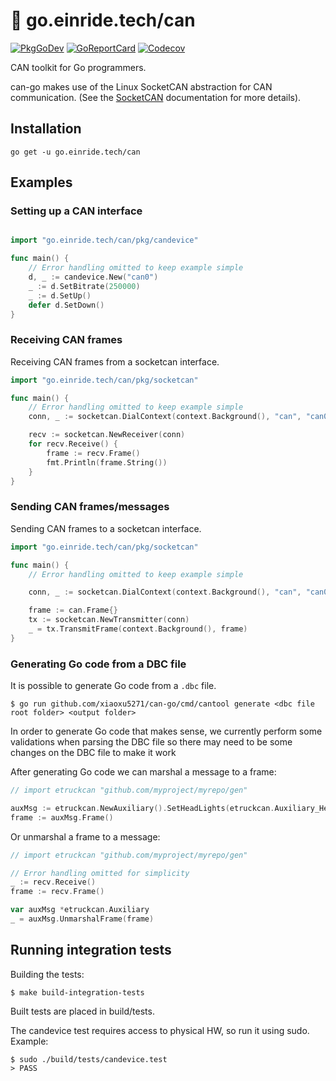 # :electric_plug: go.einride.tech/can

[![PkgGoDev](https://pkg.go.dev/badge/github.com/xiaoxu5271/can-go)](https://pkg.go.dev/github.com/xiaoxu5271/can-go) [![GoReportCard](https://goreportcard.com/badge/github.com/xiaoxu5271/can-go)](https://goreportcard.com/report/github.com/xiaoxu5271/can-go) [![Codecov](https://codecov.io/gh/einride/can-go/branch/master/graph/badge.svg)](https://codecov.io/gh/einride/can-go)

CAN toolkit for Go programmers.

can-go makes use of the Linux SocketCAN abstraction for CAN communication. (See
the [SocketCAN](https://www.kernel.org/doc/Documentation/networking/can.txt)
documentation for more details).

## Installation

```
go get -u go.einride.tech/can
```

## Examples

### Setting up a CAN interface

```go

import "go.einride.tech/can/pkg/candevice"

func main() {
	// Error handling omitted to keep example simple
	d, _ := candevice.New("can0")
	_ := d.SetBitrate(250000)
	_ := d.SetUp()
	defer d.SetDown()
}
```

### Receiving CAN frames

Receiving CAN frames from a socketcan interface.

```go
import "go.einride.tech/can/pkg/socketcan"

func main() {
	// Error handling omitted to keep example simple
	conn, _ := socketcan.DialContext(context.Background(), "can", "can0")

	recv := socketcan.NewReceiver(conn)
	for recv.Receive() {
		frame := recv.Frame()
		fmt.Println(frame.String())
	}
}
```

### Sending CAN frames/messages

Sending CAN frames to a socketcan interface.

```go
import "go.einride.tech/can/pkg/socketcan"

func main() {
	// Error handling omitted to keep example simple

	conn, _ := socketcan.DialContext(context.Background(), "can", "can0")

	frame := can.Frame{}
	tx := socketcan.NewTransmitter(conn)
	_ = tx.TransmitFrame(context.Background(), frame)
}
```

### Generating Go code from a DBC file

It is possible to generate Go code from a `.dbc` file.

```
$ go run github.com/xiaoxu5271/can-go/cmd/cantool generate <dbc file root folder> <output folder>
```

In order to generate Go code that makes sense, we currently perform some
validations when parsing the DBC file so there may need to be some changes on
the DBC file to make it work

After generating Go code we can marshal a message to a frame:

```go
// import etruckcan "github.com/myproject/myrepo/gen"

auxMsg := etruckcan.NewAuxiliary().SetHeadLights(etruckcan.Auxiliary_HeadLights_LowBeam)
frame := auxMsg.Frame()
```

Or unmarshal a frame to a message:

```go
// import etruckcan "github.com/myproject/myrepo/gen"

// Error handling omitted for simplicity
_ := recv.Receive()
frame := recv.Frame()

var auxMsg *etruckcan.Auxiliary
_ = auxMsg.UnmarshalFrame(frame)

```

## Running integration tests

Building the tests:

```shell
$ make build-integration-tests
```

Built tests are placed in build/tests.

The candevice test requires access to physical HW, so run it using sudo.
Example:

```shell
$ sudo ./build/tests/candevice.test
> PASS
```
